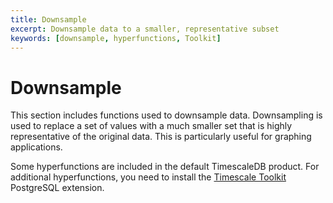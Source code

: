 ```yaml
---
title: Downsample
excerpt: Downsample data to a smaller, representative subset
keywords: [downsample, hyperfunctions, Toolkit]
---
```


# Downsample

This section includes functions used to downsample data. Downsampling
is used to replace a set of values with a much smaller set that is highly
representative of the original data. This is particularly useful for
graphing applications.

Some hyperfunctions are included in the default TimescaleDB product. For
additional hyperfunctions, you need to install the
[Timescale Toolkit][install-toolkit] PostgreSQL extension.

<HyperfunctionTable
    hyperfunctionFamily='downsample'
    includeExperimental
    sortByType
/>

[install-toolkit]: /use-timescale/:currentVersion:/hyperfunctions/install-toolkit
